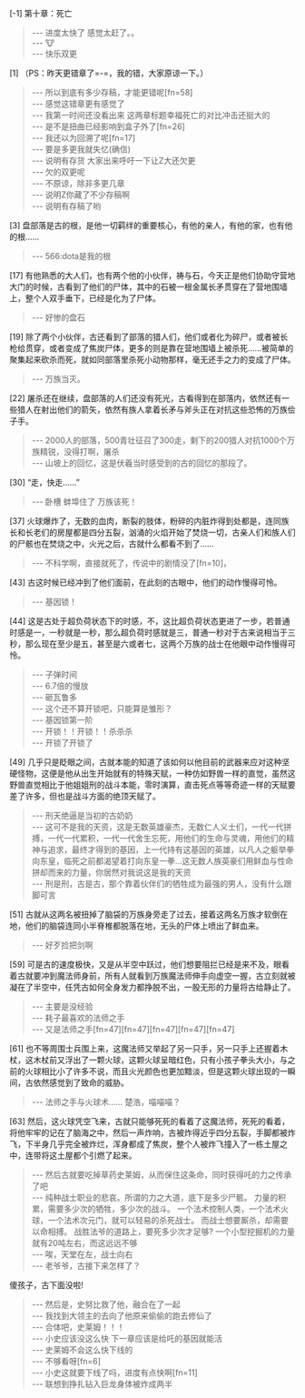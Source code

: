 
[-1] 第十章：死亡
>--- 进度太快了 感觉太赶了。。<br>
>--- 🐮<br>
>--- 快乐双更<br>

[1] （PS：昨天更错章了=-=，我的错，大家原谅一下。）
>--- 所以到底有多少存稿，才能更错呢[fn=58]<br>
>--- 感觉这错章更有感觉了<br>
>--- 我第一时间还没看出来 这两章标题幸福死亡的对比冲击还挺大的<br>
>--- 是不是扭曲已经影响到盒子外了[fn=26]<br>
>--- 我还以为回溯了呢[fn=17]<br>
>--- 要是多更我就失忆(确信)<br>
>--- 说明有存货 大家出来呼吁一下让Z大还欠更<br>
>--- 欠的双更呢<br>
>--- 不原谅，除非多更几章<br>
>--- 说明Z你藏了不少存稿啊<br>
>--- 说明有存稿了哟<br>

[3] 盘部落是古的根，是他一切羁绊的重要核心，有他的亲人，有他的家，也有他的根……
>--- 566:dota是我的根<br>

[17] 有他熟悉的大人们，也有两个他的小伙伴，祷与石，今天正是他们协助守营地大门的时候，古看到了他们的尸体，其中的石被一根金属长矛贯穿在了营地围墙上，整个人双手垂下，已经是化为了尸体。
>--- 好惨的盘石<br>

[19] 除了两个小伙伴，古还看到了部落的猎人们，他们或者化为碎尸，或者被长枪给贯穿，或者变成了焦炭尸体，更多的则是靠在营地围墙上被杀死……被简单的聚集起来砍杀而死，就如同部落里杀死小动物那样，毫无还手之力的变成了尸体。
>--- 万族当灭。<br>

[22] 屠杀还在继续，盘部落的人们还没有死光，古看得到在部落内，依然还有一些猎人在射出他们的箭矢，依然有族人拿着长矛与斧头正在对抗这些恐怖的万族侩子手。
>--- 2000人的部落，500青壮征召了300走，剩下的200猎人对抗1000个万族精锐，没得打啊，屠杀<br>
>--- 山坡上的回忆，这是伏羲当时感受到的古的回忆的那段了。<br>

[30] “走，快走……”
>--- 卧槽 蚌埠住了 万族该死！<br>

[37] 火球爆炸了，无数的血肉，断裂的肢体，粉碎的内脏炸得到处都是，连同族长和长老们的房屋都是四分五裂，汹涌的火焰开始了焚烧一切，古亲人们和族人们的尸骸也在焚烧之中，火光之后，古就什么都看不到了……
>--- 不科学啊，直接就死了，传说中的剧情没了[fn=10]，<br>

[43] 古这时候已经冲到了他们面前，在此刻的古眼中，他们的动作慢得可怜。
>--- 基因锁！<br>

[44] 这是古处于超负荷状态下的时感，不，这比超负荷状态更进了一步，若普通时感是一，一秒就是一秒，那么超负荷时感就是三，普通一秒对于古来说相当于三秒，那么现在至少是五，甚至是六或者七，这两个万族的战士在他眼中动作慢得可怜。
>--- 子弹时间<br>
>--- 6.7倍的慢放<br>
>--- 砸瓦鲁多<br>
>--- 这个还不算开锁吧，只能算是雏形？<br>
>--- 基因锁第一阶<br>
>--- 开锁！！开锁！！杀杀杀<br>
>--- 开锁了开锁了<br>

[49] 几乎只是眨眼之间，古就本能的知道了该如何以他目前的武器来应对这种坚硬怪物，这便是他从出生开始就有的特殊天赋，一种仿如野兽一样的直觉，虽然这野兽直觉相比于他姐姐刑的战斗本能，零时演算，直击死点等等奇迹一样的天赋要差了许多，但也是战斗方面的绝顶天赋了。
>--- 刑天绝逼是当初的古奶奶<br>
>--- 这可不是我的天资，这是无数英雄豪杰，无数仁人义士们，一代一代拼搏，一代一代累积，一代一代舍生忘死，用他们的生命与灵魂，用他们的精神与追求，最终才得到的基因，上一代持有这基因的英雄，以凡人之躯举拳向东皇，临死之前都渴望着打向东皇一拳…这无数人族英豪们用鲜血与性命拼却而来的力量，你居然对我说这是我的天资<br>
>--- 刑是刑，古是古，那个靠着伙伴们的牺牲成为最强的男人，没有什么跟脚可言<br>

[51] 古就从这两名被扭掉了脑袋的万族身旁走了过去，接着这两名万族才软倒在地，他们的脑袋连同小半脊椎都脱落在地，无头的尸体上喷出了鲜血来。
>--- 好歹捡把剑啊<br>

[59] 可是古的速度极快，又是从半空中跃过，他们想要阻拦已经是来不及，眼看着古就要冲到魔法师身前，所有人就看到万族魔法师伸手向虚空一握，古立刻就被凝在了半空中，任凭古如何全身发力都挣脱不出，一股无形的力量将古给静止了。
>--- 主要是没经验<br>
>--- 耗子最喜欢的法师之手<br>
>--- 又是法师之手[fn=47][fn=47][fn=47][fn=47][fn=47]<br>

[61] 也不等周围士兵围上来，这魔法师又举起了另一只手，另一只手上还握着木杖，这木杖前又浮出了一颗火球，这颗火球呈暗红色，只有小孩子拳头大小，与之前的火球相比小了许多不说，而且火光颜色也更加黯淡，但是这颗火球出现的一瞬间，古依然感觉到了致命的威胁。
>--- 法师之手与火球术…… 楚浩，喵喵喵？<br>

[63] 然后，这火球凭空飞来，古就只能够死死的看着了这魔法师，死死的看着，将他牢牢的记在了脑海之中，然后一声炸响，古被炸得近乎四分五裂，手脚都被炸飞，下半身几乎完全被炸烂，浑身都成了焦炭，整个人被炸飞撞入了一栋土屋之中，连带将这土屋都个引燃了起来。
>--- 然后古就要吃掉草药史莱姆，从而保住这条命，同时获得吒的力之传承了吧<br>
>--- 纯种战士职业的悲哀。所谓的力之大道，底下是多少尸骸。
力量的积累，需要多少次的牺牲，多少次的战斗。
一个法术控制人类，一个法术火球，一个法术次元门，就可以轻易的杀死战士。
而战士想要厮杀，却需要以命相搏。
战胜法爷的道路上，要死多少次才足够?
一个小型挖掘机的力量就有20吨左右，而这远远不够<br>
>--- 唉，天堂在左，战士向右<br>
>--- 老爷爷，古接下来怎样了？

傻孩子，古下面没啦!<br>
>--- 然后是，史努比救了他，融合在了一起<br>
>--- 我找到大领主的去向了他原来偷偷的跑去修仙了<br>
>--- 合体吧，史莱姆！！！<br>
>--- 小史应该没这么快    下一章应该是给吒的基因就能活<br>
>--- 史莱姆不会这么快下线的<br>
>--- 不够看呀[fn=6]<br>
>--- 小史这就要下线了吗，进度有点快啊[fn=11]<br>
>--- 联想到挣扎钻入巨龙身体被炸成两半<br>
